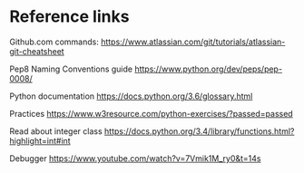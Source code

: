# Reference links
Github.com commands:
https://www.atlassian.com/git/tutorials/atlassian-git-cheatsheet

Pep8 Naming Conventions guide
https://www.python.org/dev/peps/pep-0008/

Python documentation
https://docs.python.org/3.6/glossary.html

Practices
https://www.w3resource.com/python-exercises/?passed=passed

Read about integer class
https://docs.python.org/3.4/library/functions.html?highlight=int#int

Debugger
https://www.youtube.com/watch?v=7Vmik1M_ry0&t=14s